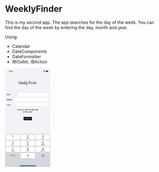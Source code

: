 # WeeklyFinder
This is my second app. The app searches for the day of the week.
You can find the day of the week by entering the day, month and year.

Using: 
- Calendar
- DateComponents
- DateFormatter
- IBOutlet, IBAction


<img align="left" alt="React" width="150px" src="https://github.com/iosconstantine/WeeklyFinder/blob/main/Screenshots/Simulator%20Screen%20Shot%20-%20iPhone%2011%20-%202021-08-04%20at%2023.23.37.png?raw=true" />


